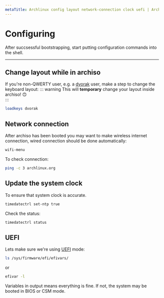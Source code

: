 ```yaml
---
metaTitle: Archlinux config layout network-connection clock uefi | ArchCheatSheet
---
```


# Configuring
<a id="configuring"></a>

After succsessful bootstrapping, start putting configuration commands into the shell.
___

## Change layout while in archiso
<a id="changing-layout"></a>
If you're non-QWERTY user, e.g. a [dvorak](https://wiki.archlinux.org/index.php/Dvorak) user, make a step to change the keyboard layout:
::: warning
This will **temporary** change your layout inside archiso!
:upside_down_face:	
:::
```sh
loadkeys dvorak
```

<a id="network-connection"></a>
## Network connection
After archiso has been booted you may want to make wireless internet connection, wired connection should be done automatically: 
```sh
wifi-menu
```
To check connection:
```sh
ping -c 3 archlinux.org
```

<a id="system-clock"></a>
## Update the system clock
To ensure that system clock is accurate.
```sh
timedatectrl set-ntp true
```
Check the status:
```sh
timedatectrl status
```

<a id="UEFI"></a>
## UEFI
Lets make sure we're using [UEFI](https://wiki.archlinux.org/index.php/Unified_Extensible_Firmware_Interface) mode:
```sh
ls /sys/firmware/efi/efivars/
```
or
```sh
efivar -l
```
Variables in output means everything is fine. If not, the system may be booted in BIOS or CSM mode.
